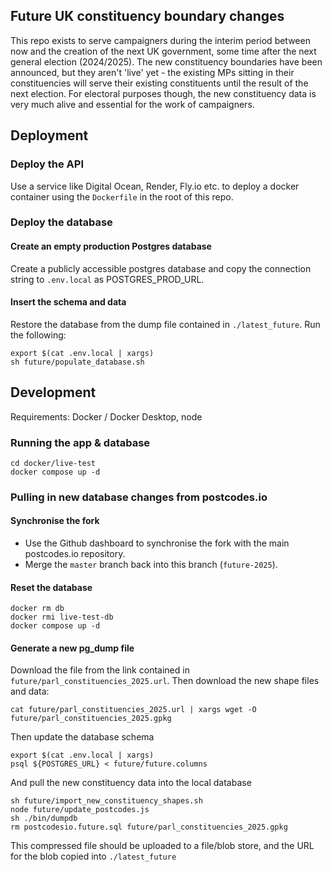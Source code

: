 ## Future UK constituency boundary changes

This repo exists to serve campaigners during the interim period between now and the creation of the next UK government, some time after the next general election (2024/2025).
The new constituency boundaries have been announced, but they aren't 'live' yet - the existing MPs sitting in their constituencies will serve their existing constituents until the result of the next election.
For electoral purposes though, the new constituency data is very much alive and essential for the work of campaigners.

## Deployment

### Deploy the API

Use a service like Digital Ocean, Render, Fly.io etc. to deploy a docker container using the `Dockerfile` in the root of this repo.

### Deploy the database

#### Create an empty production Postgres database

Create a publicly accessible postgres database and copy the connection string to `.env.local` as POSTGRES_PROD_URL.

#### Insert the schema and data

Restore the database from the dump file contained in `./latest_future`. Run the following:

```
export $(cat .env.local | xargs)
sh future/populate_database.sh
```

## Development

Requirements: Docker / Docker Desktop, node

### Running the app & database

```
cd docker/live-test
docker compose up -d
```

### Pulling in new database changes from postcodes.io

#### Synchronise the fork

- Use the Github dashboard to synchronise the fork with the main postcodes.io repository.
- Merge the `master` branch back into this branch (`future-2025`).

#### Reset the database

```
docker rm db
docker rmi live-test-db
docker compose up -d
```

#### Generate a new pg_dump file

Download the file from the link contained in `future/parl_constituencies_2025.url`.
Then download the new shape files and data:

```
cat future/parl_constituencies_2025.url | xargs wget -O future/parl_constituencies_2025.gpkg
```

Then update the database schema

```
export $(cat .env.local | xargs)
psql ${POSTGRES_URL} < future/future.columns
```

And pull the new constituency data into the local database

```
sh future/import_new_constituency_shapes.sh
node future/update_postcodes.js
sh ./bin/dumpdb
rm postcodesio.future.sql future/parl_constituencies_2025.gpkg
```

This compressed file should be uploaded to a file/blob store, and the URL for the blob copied into `./latest_future`
